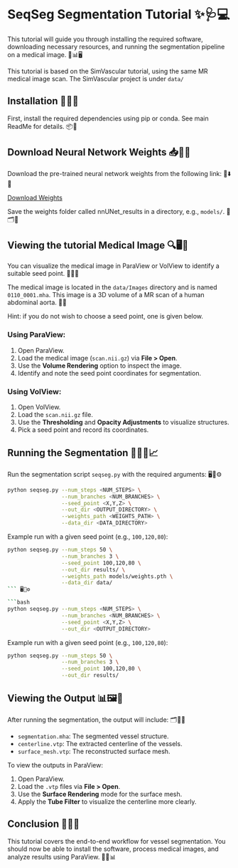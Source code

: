 # SeqSeg Segmentation Tutorial ✨🩺💻

This tutorial will guide you through installing the required software, downloading necessary resources, and running the segmentation pipeline on a medical image. 🏥📊🖥️

This tutorial is based on the SimVascular tutorial, using the same MR medical image scan. The SimVascular project is under `data/`

## Installation 🚀🔧🐍

First, install the required dependencies using pip or conda. See main ReadMe for details. 📦🔗

## Download Neural Network Weights 📥🤖📂

Download the pre-trained neural network weights from the following link: 🔗⬇️💾

[Download Weights](<https://zenodo.org/records/15020477>)

Save the weights folder called nnUNet_results in a directory, e.g., `models/`. 📁🗂️💾

## Viewing the tutorial Medical Image 🔍🖥️🩻

You can visualize the medical image in ParaView or VolView to identify a suitable seed point. 🎯🔬👀

The medical image is located in the `data/Images` directory and is named `0110_0001.mha`. This image is a 3D volume of a MR scan of a human abdominal aorta. 🧠🩻

Hint: if you do not wish to choose a seed point, one is given below.

### Using ParaView:
1. Open ParaView.
2. Load the medical image (`scan.nii.gz`) via **File > Open**.
3. Use the **Volume Rendering** option to inspect the image.
4. Identify and note the seed point coordinates for segmentation.

### Using VolView:
1. Open VolView.
2. Load the `scan.nii.gz` file.
3. Use the **Thresholding** and **Opacity Adjustments** to visualize structures.
4. Pick a seed point and record its coordinates.

## Running the Segmentation 🏃‍♂️🧠📈

Run the segmentation script `seqseg.py` with the required arguments: 🖥️🔢⚙️

```bash
python seqseg.py --num_steps <NUM_STEPS> \
                 --num_branches <NUM_BRANCHES> \
                 --seed_point <X,Y,Z> \
                 --out_dir <OUTPUT_DIRECTORY> \
                 --weights_path <WEIGHTS_PATH> \
                 --data_dir <DATA_DIRECTORY>
```

Example run with a given seed point (e.g., `100,120,80`):

```bash
python seqseg.py --num_steps 50 \
                 --num_branches 3 \
                 --seed_point 100,120,80 \
                 --out_dir results/ \
                 --weights_path models/weights.pth \
                 --data_dir data/
``` 🖥️🔢⚙️

```bash
python seqseg.py --num_steps <NUM_STEPS> \
                 --num_branches <NUM_BRANCHES> \
                 --seed_point <X,Y,Z> \
                 --out_dir <OUTPUT_DIRECTORY>
```

Example run with a given seed point (e.g., `100,120,80`):

```bash
python seqseg.py --num_steps 50 \
                 --num_branches 3 \
                 --seed_point 100,120,80 \
                 --out_dir results/
```

## Viewing the Output 📊🖼️🔬

After running the segmentation, the output will include: 🗂️📁✅
- `segmentation.mha`: The segmented vessel structure.
- `centerline.vtp`: The extracted centerline of the vessels.
- `surface_mesh.vtp`: The reconstructed surface mesh.

To view the outputs in ParaView:
1. Open ParaView.
2. Load the `.vtp` files via **File > Open**.
3. Use the **Surface Rendering** mode for the surface mesh.
4. Apply the **Tube Filter** to visualize the centerline more clearly.

## Conclusion 🎯✅📌

This tutorial covers the end-to-end workflow for vessel segmentation. You should now be able to install the software, process medical images, and analyze results using ParaView. 🏥🧠📊

